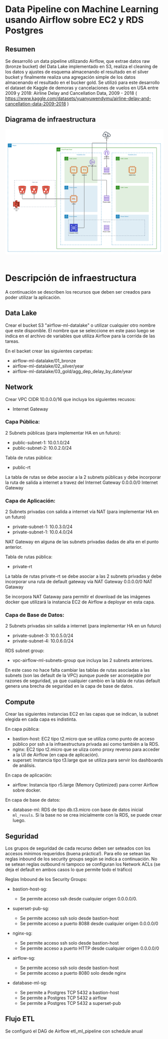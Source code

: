 # Data Pipeline con Machine Learning usando Airflow sobre EC2 y RDS Postgres  

## Resumen

Se desarrolló un data pipeline utilizando Airflow, que extrae datos raw (bronze bucket) del Data Lake implementado en S3, realiza el cleaning de los datos y ajustes de esquema almacenando el resultado en el silver bucket y finalmente realiza una agregación simple de los datos almacenando el resultado en el bucker gold.
Se utilizó para este desarrollo el dataset de Kaggle de demoras y cancelaciones de vuelos en USA entre 2009 y 2018: Airline Delay and Cancellation Data, 2009 - 2018 ( https://www.kaggle.com/datasets/yuanyuwendymu/airline-delay-and-cancellation-data-2009-2018 )


## Diagrama de infraestructura

![diagrama](images/airflow-ml_160.png)  
<br>


# Descripción de infraestructura

A continuación se describen los recursos que deben ser creados para poder utilizar la aplicación.

## Data Lake

Crear el bucket S3 "airflow-ml-datalake" o utilizar cualquier otro nombre que este disponible. El nombre que se seleccione en este paso luego se indica en el archivo de variables que utiliza Airflow para la corrida de las tareas.

En el backet crear las siguientes carpetas:
- airflow-ml-datalake/01_bronze
- airflow-ml-datalake/02_silver/year
- airflow-ml-datalake/03_gold/agg_dep_delay_by_date/year


## Network

Crear VPC CIDR 10.0.0.0/16 que incluya los siguientes recusos:

- Internet Gateway

### Capa Pública:

2 Subnets públicas (para implementar HA en un futuro):
- public-subnet-1: 10.0.1.0/24
- public-subnet-2: 10.0.2.0/24

Tabla de rutas pública:
- public-rt

La tabla de rutas se debe asociar a la 2 subnets públicas y debe incorporar la ruta de salida a internet a travez del Internet Gateway
0.0.0.0/0   Internet Gateway

### Capa de Aplicación:

2 Subnets privadas con salida a internet vía NAT (para implementar HA en un futuro)
- private-subnet-1: 10.0.3.0/24
- private-subnet-1: 10.0.4.0/24

NAT Gateway en alguna de las subnets privadas dadas de alta en el punto anterior.

Tabla de rutas pública:
- private-rt

La tabla de rutas private-rt se debe asociar a las 2 subnets privadas y debe incorporar una ruta de default gateway vía NAT Gateway
0.0.0.0/0   NAT Gataway

Se incorpora NAT Gataway para permitir el download de las imágenes docker que utilizará la instancia EC2 de Airflow a deployar en esta capa.

### Capa de Base de Datos:

2 Subnets privadas sin salida a internet (para implementar HA en un futuro)

- private-subnet-3: 10.0.5.0/24
- private-subnet-4: 10.0.6.0/24

RDS subnet group:
- vpc-airflow-ml-subnets-group que incluya las 2 subnets anteriores. 

En este caso no hace falta cambiar las tablas de rutas asociadas a las subnets (son las default de la VPC) aunque puede ser aconsejable por razones de seguridad, ya que cualquier cambio en la tabla de rutas default genera una brecha de seguridad en la capa de base de datos.


## Compute

Crear las siguientes instancias EC2 en las capas que se indican, la subnet elegida en cada capa es indistinta.

En capa pública:

- bastion-host: EC2 tipo t2.micro que se utiliza como punto de acceso público por ssh a la infraestructura privada asi como también a la RDS.
- nginx: EC2 tipo t2.micro que se uliza como proxy reverso para acceder a la UI de Airflow (en capa de aplicación).
- superset: Instancia tipo t3.large que se utiliza para servir los dashboards de análisis.

En capa de aplicación:

- airflow: Instancia tipo r5.large (Memory Optimized) para correr Airflow sobre docker.

En capa de base de datos:

- database-ml: RDS de tipo db.t3.micro con base de datos inicial `ml_resuls`. Si la base no se crea inicialmente con la RDS, se puede crear luego.


## Seguridad

Los grupos de seguridad de cada recurso deben ser seteados con los accesos mínimos requeridos (buena práctica!). 
Para ello se setean las reglas inbound de los security groups según se indica a continuación.
No se setean reglas outbound ni tampoco se configuran los Network ACLs (se deja el default en ambos casos lo que permite todo el tráfico)

Reglas Inbound de los Security Groups:

- bastion-host-sg: 
    - Se permite acceso ssh desde cualquier origen 0.0.0.0/0.

- superset-pub-sg: 
    - Se permite acceso ssh solo desde bastion-host
    - Se permite acceso a puerto 8088 desde cualquier origen 0.0.0.0/0

- nginx-sg:
    - Se permite acceso ssh solo desde bastion-host
    - Se permite acceso a puerto HTTP desde cualquier origen 0.0.0.0/0

- airflow-sg:
    - Se permite acceso ssh solo desde bastion-host
    - Se permite acceso a puerto 8080 solo desde nginx

- database-ml-sg:
    - Se permite a Postgres TCP 5432 a bastion-host
    - Se permite a Postgres TCP 5432 a airflow
    - Se permite a Postgres TCP 5432 a superset-pub


## Flujo ETL

Se configuró el DAG de Airflow etl_ml_pipeline con schedule anual  

